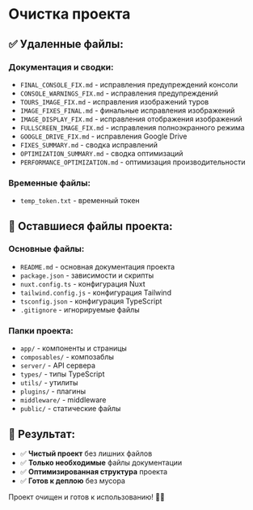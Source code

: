 # Очистка проекта

## ✅ Удаленные файлы:

### **Документация и сводки:**
- `FINAL_CONSOLE_FIX.md` - исправления предупреждений консоли
- `CONSOLE_WARNINGS_FIX.md` - исправления предупреждений
- `TOURS_IMAGE_FIX.md` - исправления изображений туров
- `IMAGE_FIXES_FINAL.md` - финальные исправления изображений
- `IMAGE_DISPLAY_FIX.md` - исправления отображения изображений
- `FULLSCREEN_IMAGE_FIX.md` - исправления полноэкранного режима
- `GOOGLE_DRIVE_FIX.md` - исправления Google Drive
- `FIXES_SUMMARY.md` - сводка исправлений
- `OPTIMIZATION_SUMMARY.md` - сводка оптимизаций
- `PERFORMANCE_OPTIMIZATION.md` - оптимизация производительности

### **Временные файлы:**
- `temp_token.txt` - временный токен

## 📁 Оставшиеся файлы проекта:

### **Основные файлы:**
- `README.md` - основная документация проекта
- `package.json` - зависимости и скрипты
- `nuxt.config.ts` - конфигурация Nuxt
- `tailwind.config.js` - конфигурация Tailwind
- `tsconfig.json` - конфигурация TypeScript
- `.gitignore` - игнорируемые файлы

### **Папки проекта:**
- `app/` - компоненты и страницы
- `composables/` - композаблы
- `server/` - API сервера
- `types/` - типы TypeScript
- `utils/` - утилиты
- `plugins/` - плагины
- `middleware/` - middleware
- `public/` - статические файлы

## 🎯 Результат:

- ✅ **Чистый проект** без лишних файлов
- ✅ **Только необходимые** файлы документации
- ✅ **Оптимизированная структура** проекта
- ✅ **Готов к деплою** без мусора

Проект очищен и готов к использованию! 🧹✨ 